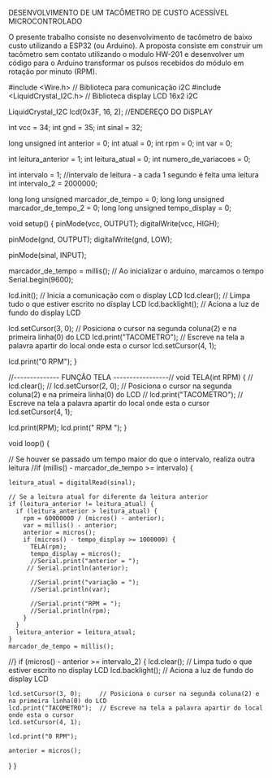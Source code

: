 DESENVOLVIMENTO DE UM TACÔMETRO DE CUSTO ACESSÍVEL MICROCONTROLADO

O presente trabalho consiste no desenvolvimento de tacômetro de baixo custo utilizando a ESP32 (ou Arduino). A proposta consiste em construir um tacômetro sem contato utilizando o modulo HW-201 e desenvolver um código para o Arduino transformar os pulsos recebidos do módulo em rotação por minuto (RPM).

#include <Wire.h>               // Biblioteca para comunicação i2C
#include <LiquidCrystal_I2C.h>  // Biblioteca display LCD 16x2 i2C

LiquidCrystal_I2C lcd(0x3F, 16, 2);  //ENDEREÇO DO DiSPLAY


int vcc = 34;
int gnd = 35;
int sinal = 32;

long unsigned int anterior = 0;
int atual = 0;
int rpm = 0;
int var = 0;

int leitura_anterior = 1;
int leitura_atual = 0;
int numero_de_variacoes = 0;

int intervalo = 1;  //intervalo de leitura - a cada 1 segundo é feita uma leitura
int intervalo_2 = 2000000;

long long unsigned marcador_de_tempo = 0;
long long unsigned marcador_de_tempo_2 = 0;
long long unsigned tempo_display = 0;

void setup() {
  pinMode(vcc, OUTPUT);
  digitalWrite(vcc, HIGH);

  pinMode(gnd, OUTPUT);
  digitalWrite(gnd, LOW);

  pinMode(sinal, INPUT);

  marcador_de_tempo = millis();  // Ao inicializar o arduino, marcamos o tempo
  Serial.begin(9600);

  lcd.init();       // Inicia a comunicação com o display LCD
  lcd.clear();      // Limpa tudo o que estiver escrito no display LCD
  lcd.backlight();  // Aciona a luz de fundo do display LCD

  lcd.setCursor(3, 0);     // Posiciona o cursor na segunda coluna(2) e na primeira linha(0) do LCD
  lcd.print("TACOMETRO");  // Escreve na tela a palavra apartir do local onde esta o cursor
  lcd.setCursor(4, 1);

  lcd.print("0 RPM");
}

//-------------- FUNÇÃO TELA -----------------//
void TELA(int RPM) {
  //  lcd.clear();
  //  lcd.setCursor(2, 0); // Posiciona o cursor na segunda coluna(2) e na primeira linha(0) do LCD
  //  lcd.print("TACOMETRO"); // Escreve na tela a palavra apartir do local onde esta o cursor
  lcd.setCursor(4, 1);

  lcd.print(RPM);
  lcd.print(" RPM   ");
}

void loop() {

  // Se houver se passado um tempo maior do que o intervalo, realiza outra leitura
  //if (millis() - marcador_de_tempo >= intervalo) {

    leitura_atual = digitalRead(sinal);

    // Se a leitura atual for diferente da leitura anterior
    if (leitura_anterior != leitura_atual) {
      if (leitura_anterior > leitura_atual) {
        rpm = 60000000 / (micros() - anterior);
        var = millis() - anterior;
        anterior = micros();
        if (micros() - tempo_display >= 1000000) {
          TELA(rpm);
          tempo_display = micros();
          //Serial.print("anterior = ");
         // Serial.println(anterior);

          //Serial.print("variação = ");
          //Serial.println(var);

          //Serial.print("RPM = ");
          //Serial.println(rpm);
        }
      }
      leitura_anterior = leitura_atual;
    }
    marcador_de_tempo = millis();  
  //}
  if (micros() - anterior >= intervalo_2) {
    lcd.clear();      // Limpa tudo o que estiver escrito no display LCD
    lcd.backlight();  // Aciona a luz de fundo do display LCD

    lcd.setCursor(3, 0);     // Posiciona o cursor na segunda coluna(2) e na primeira linha(0) do LCD
    lcd.print("TACOMETRO");  // Escreve na tela a palavra apartir do local onde esta o cursor
    lcd.setCursor(4, 1);

    lcd.print("0 RPM");

    anterior = micros();
  }
}
